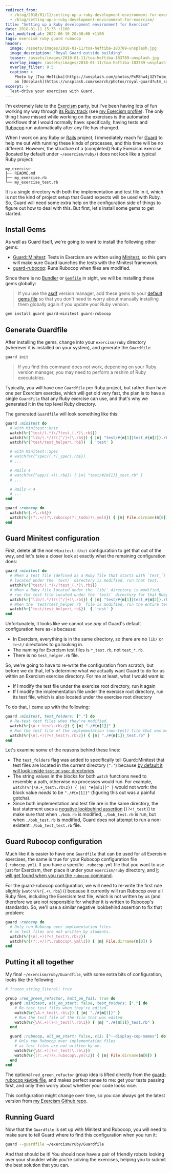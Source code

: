 ```yaml
---
redirect_from:
  - /blog/2018/01/11/setting-up-a-ruby-development-environment-for-exercism/
  - /blog/setting-up-a-ruby-development-environment-for-exercism/
title: "Setting up a Ruby development environment for Exercism"
date: 2018-01-11 15:35 +1100
last_modified_at: 2022-06-10 20:30:00 +1100
tags: exercism ruby guard rubocop
header:
  image: /assets/images/2018-01-11/toa-heftiba-183789-unsplash.jpg
  image_description: "Royal Guard outside building"
  teaser: /assets/images/2018-01-11/toa-heftiba-183789-unsplash.jpg
  overlay_image: /assets/images/2018-01-11/toa-heftiba-183789-unsplash.jpg
  overlay_filter: 0.5
  caption: >
    Photo by [Toa Heftiba](https://unsplash.com/photos/PxM8hw4j3ZY?utm_source=unsplash&utm_medium=referral&utm_content=creditCopyText)
    on [Unsplash](https://unsplash.com/search/photos/royal-guard?utm_source=unsplash&utm_medium=referral&utm_content=creditCopyText)
excerpt: >
  Test-drive your exercises with Guard.
---
```


I'm extremely late to the [Exercism][] party, but I've been having lots of fun
working my way through [its Ruby track][exercism-ruby-track]
(see [my Exercism profile][exercism-profile-link]). The only thing I have
missed while working on the exercises is the automated workflows that I would
normally have: specifically, having tests and [Rubocop][] run automatically
after any file has changed.

When I work on any Ruby or [Rails][] project, I immediately reach for [Guard][]
to help me out with running these kinds of processes, and this time will be no
different. However, the structure of a (completed) Ruby Exercism exercise
(located by default under `~/exercism/ruby/`) does not look like a typical Ruby
project:

```text
my_exercise
├── README.md
├── my_exercise.rb
└── my_exercise_test.rb
```

It is a single directory with both the implementation and test file in it,
which is not the kind of project setup that Guard expects will be used with
Ruby. So, Guard will need some extra help on the configuration side of things
to figure out how to deal with this. But first, let's install some gems to
get started.

## Install Gems

As well as Guard itself, we're going to want to install the following other
gems:

- [Guard::Minitest][]: Tests in Exercism are written using [Minitest][], so this
  gem will make sure Guard launches the tests with the Minitest framework.
- [guard-rubocop][]: Runs Rubocop when files are modified.

Since there is no [Bundler][] or [`Gemfile`][] in sight, we will be installing
these gems globally:

> If you use the [asdf][] version manager, add these gems to
your [default gems file][] so that you don't need to worry about manually
installing them globally again if you update your Ruby version.

```sh
gem install guard guard-minitest guard-rubocop
```

## Generate Guardfile

After installing the gems, change into your `exercism/ruby` directory
(wherever it is installed on your system), and generate the `Guardfile`:

```sh
guard init
```

> If you find this command does not work, depending on your Ruby version manager,
you may need to perform a reshim of Ruby executables.

Typically, you will have one `Guardfile` per Ruby project, but rather than have
one per Exercism exercise, which will get old very fast, the plan is to have a
single `Guardfile` that any Ruby exercise can use, and that's why we generated
it in the top level Ruby directory.

The generated `Guardfile` will look something like this:

```ruby
guard :minitest do
  # with Minitest::Unit
  watch(%r{^test/(.*)\/?test_(.*)\.rb$})
  watch(%r{^lib/(.*/)?([^/]+)\.rb$}) { |m| "test/#{m[1]}test_#{m[2]}.rb" }
  watch(%r{^test/test_helper\.rb$})  { 'test' }

  # with Minitest::Spec
  # watch(%r{^spec/(.*)_spec\.rb$})
  # ...

  # Rails 4
  # watch(%r{^app/(.+)\.rb$}) { |m| "test/#{m[1]}_test.rb" }
  # ...

  # Rails < 4
  # ...
end

guard :rubocop do
  watch(%r{.+\.rb$})
  watch(%r{(?:.+/)?\.rubocop(?:_todo)?\.yml$}) { |m| File.dirname(m[0]) }
end
```

## Guard Minitest configuration

First, delete all the non-`Minitest::Unit` configuration to get that out of the
way, and let's take a closer look at exactly what the remaining configuration
does:

```ruby
guard :minitest do
  # When a test file (defined as a Ruby file that starts with `test_`)
  # located under the `test/` directory is modified, run that test.
  watch(%r{^test/(.*)\/?test_(.*)\.rb$})
  # When a Ruby file located under the `lib/` directory is modified,
  # run the test file located under the `test/` directory for that Ruby file.
  watch(%r{^lib/(.*/)?([^/]+)\.rb$}) { |m| "test/#{m[1]}test_#{m[2]}.rb" }
  # When the `test/test_helper.rb` file is modified, run the entire test suite.
  watch(%r{^test/test_helper\.rb$})  { 'test' }
end
```

Unfortunately, it looks like we cannot use _any_ of Guard's default
configuration here as-is because:

- In Exercism, everything is in the same directory, so there are no `lib/` or
  `test/` directories to go looking in.
- The naming for Exercism test files is `*_test.rb`, not `test_*.rb`.
- There is no `test_helper.rb` file.

So, we're going to have to re-write the configuration from scratch, but before
we do that, let's determine what we actually want Guard to do for us within
an Exercism exercise directory. For me at least, what I would want is:

- If I modify the test file under the exercise root directory, run it again
- If I modify the implementation file under the exercise root directory, run its
  test file, which is also located under the exercise root directory

To do that, I came up with the following:

```ruby
guard :minitest, test_folders: ["."] do
  # Re-test test files when they're modified.
  watch(%r{\A.+_test\.rb\z}) { |m| "./#{m[1]}" }
  # Run the test file of the implementation (non-test) file that was modified.
  watch(%r{\A(.+)(?<!_test)\.rb\z}) { |m| "./#{m[1]}_test.rb" }
end
```

Let's examine some of the reasons behind these lines:

- The `test_folders` flag was added to specifically tell Guard::Minitest that
  test files are located in the current directory (`"."`) because [by default
  it will look inside `test` or `spec` directories][guard-minitest-options].
- The string values in the blocks for both `watch` functions need to resemble
  a path, otherwise no processes would run. For example,
  `watch(%r{\A.+_test\.rb\z}) { |m| "#{m[1]}" }` would not work: the block
  value _needs_ to be `"./#{m[1]}"` (figuring this out was a painful gotcha).
- Since both implementation and test file are in the same directory, the last
  statement uses a [negative lookbehind assertion][] (`(?<!_test)`) to make
  sure that when `./bob.rb` is modified, `./bob_test.rb` is run, but when
  `./bob_test.rb` is modified, Guard does not attempt to run a non-existent
  `./bob_test_test.rb` file.

## Guard Rubocop configuration

Much like it is easier to have one `Guardfile` that can be used for all Exercism
exercises, the same is true for your Rubocop configuration file
(`.rubocop.yml`). If you have a specific `.rubocop.yml` file that you want to
use just for Exercism, then place it under your `exercism/ruby` directory, and
[it will get found when you run the `rubocop` command][rubocop-configuration].

For the guard-rubocop configuration, we will need to re-write the first rule
slightly (`watch(%r{.+\.rb$})`) because it currently will run Rubocop over all
Ruby files, including the Exercism test file, which is not written by us (and
therefore we are not responsible for whether it is written to Rubocop's
standards). So, we'll use a similar negative lookbehind assertion to fix that
problem:

```ruby
guard :rubocop do
  # Only run Rubocop over implementation files
  # as test files are not written by students.
  watch(%r{\A(.+)(?<!_test)\.rb\z})
  watch(%r{(?:.+/)?\.rubocop\.yml\z}) { |m| File.dirname(m[0]) }
end
```

## Putting it all together

My final `~/exercism/ruby/Guardfile`, with some extra bits of configuration,
looks like the following:

```ruby
# frozen_string_literal: true

group :red_green_refactor, halt_on_fail: true do
  guard :minitest, all_on_start: false, test_folders: ["."] do
    # Re-test test files when they're edited.
    watch(%r{\A.+_test\.rb\z}) { |m| "./#{m[1]}" }
    # Run the test file of the file that was edited.
    watch(%r{\A(.+)(?<!_test)\.rb\z}) { |m| "./#{m[1]}_test.rb" }
  end

  guard :rubocop, all_on_start: false, cli: ["--display-cop-names"] do
    # Only run Rubocop over implementation files
    # as test files are not written by me.
    watch(%r{\A(.+)(?<!_test)\.rb\z})
    watch(%r{(?:.+/)?\.rubocop\.yml\z}) { |m| File.dirname(m[0]) }
  end
end
```

The optional `red_green_refactor` group idea is lifted directly from the
[guard-rubocop `README` file][guard-rubocop-advanced-tips], and makes perfect
sense to me: get your tests passing first, and only then worry about whether
your code looks nice.

This configuration might change over time, so you can always get the latest
version from [my Exercism Github repo][].

## Running Guard

Now that the `Guardfile` is set up with Minitest and Rubocop, you will need to
make sure to tell Guard where to find this configuration when you run it:

```sh
guard --guardfile ~/exercism/ruby/Guardfile
```

And that should be it! You should now have a pair of friendly robots looking
over your shoulder while you're solving the exercises, helping you to submit
the best solution that you can.

[asdf]: https://github.com/asdf-vm/asdf
[Bundler]: http://bundler.io/
[default gems file]: https://github.com/asdf-vm/asdf-ruby#default-gems
[Exercism]: http://exercism.io/
[exercism-ruby-track]: https://exercism.io/tracks/ruby
[exercism-profile-link]: https://exercism.io/profiles/paulfioravanti
[`Gemfile`]: https://bundler.io/gemfile.html
[Guard]: https://github.com/guard/guard
[guard-rubocop]: https://github.com/yujinakayama/guard-rubocop
[guard-rubocop-advanced-tips]: https://github.com/yujinakayama/guard-rubocop#advanced-tips
[Guard::Minitest]: https://github.com/guard/guard-minitest
[guard-minitest-options]: https://github.com/guard/guard-minitest#list-of-available-options
[Minitest]: https://github.com/seattlerb/minitest
[my Exercism Github repo]: https://github.com/paulfioravanti/exercism
[negative lookbehind assertion]: https://ruby-doc.org/core-2.5.0/Regexp.html#class-Regexp-label-Anchors
[Rails]: https://rubyonrails.org/
[Rubocop]: https://github.com/bbatsov/rubocop
[rubocop-configuration]: http://rubocop.readthedocs.io/en/latest/configuration/
